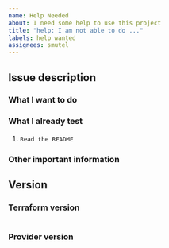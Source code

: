 ```yaml
---
name: Help Needed
about: I need some help to use this project
title: "help: I am not able to do ..."
labels: help wanted
assignees: smutel
---
```

<!--- Verify first that your read the README and documentation before -->
<!--- Complete most of sections below as described -->

## Issue description

### What I want to do
<!--- Describe here what you want to do -->

### What I already test
<!-- Please list the tasks you did to try to do what you want, for example -->
1. `Read the README`

### Other important information

## Version

### Terraform version
<!--- Enter below the result of "terraform -v" -->
```paste below

```

### Provider version
<!--- Enter below the version of terraform-provider-netbox -->
```paste below

```
